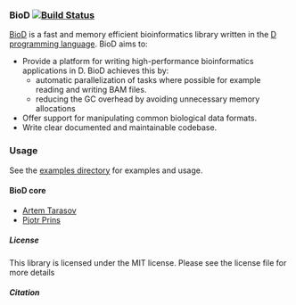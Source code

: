 ### BioD [![Build Status](https://travis-ci.org/biod/BioD.svg?branch=master)](https://travis-ci.org/biod/BioD)

[BioD](https://github.com/biod/BioD) is a fast and memory efficient bioinformatics library written in the [D programming language](http://dlang.org).
BioD aims to:

* Provide a platform for writing high-performance bioinformatics applications in D. BioD achieves this by:
     - automatic parallelization of tasks where possible for example reading and writing BAM files.
     - reducing the GC overhead by avoiding unnecessary memory allocations
* Offer support for manipulating common biological data formats.
* Write clear documented and maintainable codebase.


### Usage
See the [examples directory](https://github.com/biod/BioD/tree/master/examples) for examples and usage.


#### BioD core
* [Artem Tarasov](https://github.com/lomereiter)
* [Pjotr Prins](https://github.com/pjotrp)


##### License
This library is licensed under the MIT license. Please see the license file for more details

##### Citation

